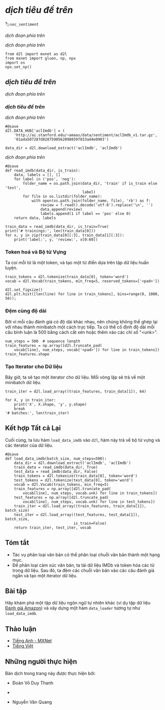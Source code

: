 <!-- ===================== Bắt đầu dịch Phần 1 ==================== -->
<!-- ========================================= REVISE - BẮT ĐẦU =================================== -->

<!--
# Sentiment Analysis and the Dataset
-->

# *dịch tiêu đề trên*
:label:`sec_sentiment`


<!--
Text classification is a common task in natural language processing, which transforms a sequence of text of indefinite length into a category of text.
It is similar to the image classification, the most frequently used application in this book, e.g., :numref:`sec_naive_bayes`.
The only difference is that, rather than an image, text classification's example is a text sentence.
-->

*dịch đoạn phía trên*


<!--
This section will focus on loading data for one of the sub-questions in this field: 
using text sentiment classification to analyze the emotions of the text's author.
This problem is also called sentiment analysis and has a wide range of applications.
For example, we can analyze user reviews of products to obtain user satisfaction statistics, 
or analyze user sentiments about market conditions and use it to predict future trends.
-->

*dịch đoạn phía trên*


```{.python .input  n=1}
from d2l import mxnet as d2l
from mxnet import gluon, np, npx
import os
npx.set_np()
```


<!--
## The Sentiment Analysis Dataset
-->

## *dịch tiêu đề trên*


<!--
We use Stanford's [Large Movie Review Dataset](https://ai.stanford.edu/~amaas/data/sentiment/) as the dataset for sentiment analysis.
This dataset is divided into two datasets for training and testing purposes, each containing 25,000 movie reviews downloaded from IMDb.
In each dataset, the number of comments labeled as "positive" and "negative" is equal.
-->

*dịch đoạn phía trên*


<!--
###  Reading the Dataset
-->

### *dịch tiêu đề trên*


<!--
We first download this dataset to the "../data" path and extract it to "../data/aclImdb".
-->

*dịch đoạn phía trên*


```{.python .input  n=2}
#@save
d2l.DATA_HUB['aclImdb'] = (
    'http://ai.stanford.edu/~amaas/data/sentiment/aclImdb_v1.tar.gz',
    '01ada507287d82875905620988597833ad4e0903')

data_dir = d2l.download_extract('aclImdb', 'aclImdb')
```


<!--
Next, read the training and test datasets. 
Each example is a review and its corresponding label: 1 indicates "positive" and 0 indicates "negative".
-->

*dịch đoạn phía trên*


```{.python .input  n=3}
#@save
def read_imdb(data_dir, is_train):
    data, labels = [], []
    for label in ('pos', 'neg'):
        folder_name = os.path.join(data_dir, 'train' if is_train else 'test',
                                   label)
        for file in os.listdir(folder_name):
            with open(os.path.join(folder_name, file), 'rb') as f:
                review = f.read().decode('utf-8').replace('\n', '')
                data.append(review)
                labels.append(1 if label == 'pos' else 0)
    return data, labels

train_data = read_imdb(data_dir, is_train=True)
print('# trainings:', len(train_data[0]))
for x, y in zip(train_data[0][:3], train_data[1][:3]):
    print('label:', y, 'review:', x[0:60])
```

<!-- ===================== Kết thúc dịch Phần 1 ===================== -->

<!-- ===================== Bắt đầu dịch Phần 2 ===================== -->

<!--
### Tokenization and Vocabulary
-->

### Token hoá và Bộ từ Vựng


<!--
We use a word as a token, and then create a dictionary based on the training dataset.
-->

Ta coi mỗi từ là một token, và tạo một từ điển dựa trên tập dữ liệu huấn luyện.


```{.python .input  n=4}
train_tokens = d2l.tokenize(train_data[0], token='word')
vocab = d2l.Vocab(train_tokens, min_freq=5, reserved_tokens=['<pad>'])

d2l.set_figsize()
d2l.plt.hist([len(line) for line in train_tokens], bins=range(0, 1000, 50));
```


<!--
### Padding to the Same Length
-->

### Đệm cùng độ dài


<!--
Because the reviews have different lengths, so they cannot be directly combined into minibatches.
Here we fix the length of each comment to 500 by truncating or adding "&lt;unk&gt;" indices.
-->

Bởi vì mỗi câu đánh giá có độ dài khác nhau, nên chúng không thể ghép lại với nhau thành minibatch một cách trực tiếp.
Ta có thể cố định độ dài mỗi câu bình luận là 500 bằng cách cắt xén hoặc thêm vào các chỉ số "&lt;unk&gt;".


```{.python .input  n=5}
num_steps = 500  # sequence length
train_features = np.array([d2l.truncate_pad(
    vocab[line], num_steps, vocab['<pad>']) for line in train_tokens])
train_features.shape
```


<!--
### Creating the Data Iterator
-->

### Tạo Iterator cho Dữ liệu


<!--
Now, we will create a data iterator.
Each iteration will return a minibatch of data.
-->

Bây giờ, ta sẽ tạo một iterator cho dữ liệu.
Mỗi vòng lặp sẽ trả về một minibatch dữ liệu.


```{.python .input  n=6}
train_iter = d2l.load_array((train_features, train_data[1]), 64)

for X, y in train_iter:
    print('X', X.shape, 'y', y.shape)
    break
'# batches:', len(train_iter)
```


<!--
## Putting All Things Together
-->

## Kết hợp Tất cả Lại


<!--
Last, we will save a function `load_data_imdb` into `d2l`, which returns the vocabulary and data iterators.
-->

Cuối cùng, ta lưu hàm `load_data_imdb` vào `d2l`, hàm này trả về bộ từ vựng và các iterator của dữ liệu.


```{.python .input  n=7}
#@save
def load_data_imdb(batch_size, num_steps=500):
    data_dir = d2l.download_extract('aclImdb', 'aclImdb')
    train_data = read_imdb(data_dir, True)
    test_data = read_imdb(data_dir, False)
    train_tokens = d2l.tokenize(train_data[0], token='word')
    test_tokens = d2l.tokenize(test_data[0], token='word')
    vocab = d2l.Vocab(train_tokens, min_freq=5)
    train_features = np.array([d2l.truncate_pad(
        vocab[line], num_steps, vocab.unk) for line in train_tokens])
    test_features = np.array([d2l.truncate_pad(
        vocab[line], num_steps, vocab.unk) for line in test_tokens])
    train_iter = d2l.load_array((train_features, train_data[1]), batch_size)
    test_iter = d2l.load_array((test_features, test_data[1]), batch_size,
                               is_train=False)
    return train_iter, test_iter, vocab
```

## Tóm tắt

<!--
* Text classification can classify a text sequence into a category.
* To classify a text sentiment, we load an IMDb dataset and tokenize its words. 
Then we pad the text sequence for short reviews and create a data iterator.
-->

* Tác vụ phân loại văn bản có thể phân loại chuỗi văn bản thành một hạng mục.
* Để phân loại cảm xúc văn bản, ta tải dữ liệu IMDb và token hóa các từ trong dữ liệu.
Sau đó, ta đệm các chuỗi văn bản vào các câu đánh giá ngắn và tạo một iterator dữ liệu.


## Bài tập

<!--
Discover a different natural language dataset (such as [Amazon reviews](https://snap.stanford.edu/data/web-Amazon.html)) 
and build a similar data_loader function as `load_data_imdb`.
-->

Hãy khám phá một tập dữ liệu ngôn ngữ tự nhiên khác (ví dụ tập dữ liệu [Đánh giá Amazon](https://snap.stanford.edu/data/web-Amazon.html)) 
và xây dựng một hàm `data_loader` tương tự như `load_data_imdb`.


<!-- ===================== Kết thúc dịch Phần 2 ===================== -->
<!-- ========================================= REVISE - KẾT THÚC ===================================-->


## Thảo luận
* [Tiếng Anh - MXNet](https://discuss.d2l.ai/t/391)
* [Tiếng Việt](https://forum.machinelearningcoban.com/c/d2l)


## Những người thực hiện
Bản dịch trong trang này được thực hiện bởi:
<!--
Tác giả của mỗi Pull Request điền tên mình và tên những người review mà bạn thấy
hữu ích vào từng phần tương ứng. Mỗi dòng một tên, bắt đầu bằng dấu `*`.
Tên đầy đủ của các reviewer có thể được tìm thấy tại https://github.com/aivivn/d2l-vn/blob/master/docs/contributors_info.md
-->

* Đoàn Võ Duy Thanh
<!-- Phần 1 -->
* 

<!-- Phần 2 -->
* Nguyễn Văn Quang
